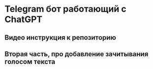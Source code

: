 # Telegram бот работающий с ChatGPT

## Видео инструкция к репозиторию

<!-- https://youtu.be/-6ufFPvp6CY -->

## Вторая часть, про добавление зачитывания голосом текста

<!-- https://youtu.be/M7mt7C9mTJk -->
